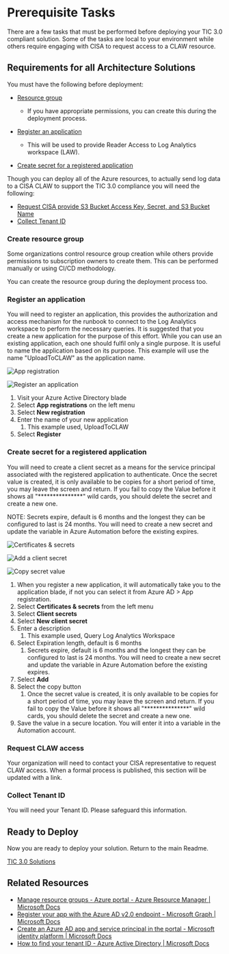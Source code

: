 # Prerequisite Tasks

There are a few tasks that must be performed before deploying your TIC 3.0 compliant solution. Some of the tasks are local to your environment while others require engaging with CISA to request access to a CLAW resource.

## Requirements for all Architecture Solutions

You must have the following before deployment:

- [Resource group](https://github.com/Azure/trusted-internet-connection/tree/main/Architecture/Prerequisite%20Tasks#create-resource-group)
  - If you have appropriate permissions, you can create this during the deployment process.

- [Register an application](https://github.com/Azure/trusted-internet-connection/tree/main/Architecture/Prerequisite%20Tasks#register-an-application)
  - This will be used to provide Reader Access to Log Analytics workspace (LAW).
- [Create secret for a registered application](https://github.com/Azure/trusted-internet-connection/tree/main/Architecture/Prerequisite%20Tasks#create-secret-for-a-registered-application)

Though you can deploy all of the Azure resources, to actually send log data to a CISA CLAW to support the TIC 3.0 compliance you will need the following: 

- [Request CISA provide S3 Bucket Access Key, Secret, and S3 Bucket Name](https://github.com/Azure/trusted-internet-connection/tree/main/Architecture/Prerequisite%20Tasks#request-claw-access)
- [Collect Tenant ID](https://github.com/Azure/trusted-internet-connection/tree/main/Architecture/Prerequisite%20Tasks#collect-tenant-id)

### Create resource group

Some organizations control resource group creation while others provide permissions to subscription owners to create them. This can be performed manually or using CI/CD methodology. 

You can create the resource group during the deployment process too.

### Register an application

You will need to register an application, this provides the authorization and access mechanism for the runbook to connect to the Log Analytics workspace to perform the necessary queries. It is suggested that you create a new application for the purpose of this effort. While you can use an existing application, each one should fulfil only a single purpose. It is useful to name the application based on its purpose. This example will use the name "UploadToCLAW" as the application name.

![App registration](https://raw.githubusercontent.com/Azure/trusted-internet-connection/main/Architecture/Images/145053553-92a21faf-01c7-43e0-8d79-5d2023ca0715.PNG)

![Register an application](https://raw.githubusercontent.com/Azure/trusted-internet-connection/main/Architecture/Images/145053655-97a4c705-b96d-4e5c-9658-ffb708a2a6e2.PNG)

1. Visit your Azure Active Directory blade
2. Select **App registrations** on the left menu
3. Select **New registration**
4. Enter the name of your new application
   1. This example used, UploadToCLAW
5. Select **Register**

### Create secret for a registered application

You will need to create a client secret as a means for the service principal associated with the registered application to authenticate. Once the secret value is created, it is only available to be copies for a short period of time, you may leave the screen and return. If you fail to copy the Value before it shows all "***************" wild cards, you should delete the secret and create a new one.

NOTE: Secrets expire, default is 6 months and the longest they can be configured to last is 24 months. You will need to create a new secret and update the variable in Azure Automation before the existing expires.

![Certificates & secrets](https://raw.githubusercontent.com/Azure/trusted-internet-connection/main/Architecture/Images/145053755-e7d54fec-7f98-4297-89e7-0342021c7415.PNG)

![Add a client secret](https://raw.githubusercontent.com/Azure/trusted-internet-connection/main/Architecture/Images/145053828-0f5be38e-5507-4f87-92fc-660a64490684.png)

![Copy secret value](https://raw.githubusercontent.com/Azure/trusted-internet-connection/main/Architecture/Images/145053876-477f9cb8-be41-41c7-9a51-d4535551a043.png)

1. When you register a new application, it will automatically take you to the application blade, if not you can select it from Azure AD > App registration.
2. Select **Certificates & secrets** from the left menu
3. Select **Client secrets**
4. Select **New client secret**
5. Enter a description
   1. This example used, Query Log Analytics Workspace
6. Select Expiration length, default is 6 months
   1. Secrets expire, default is 6 months and the longest they can be configured to last is 24 months. You will need to create a new secret and update the variable in Azure Automation before the existing expires.
7. Select **Add**
8. Select the copy button
   1. Once the secret value is created, it is only available to be copies for a short period of time, you may leave the screen and return. If you fail to copy the Value before it shows all "***************" wild cards, you should delete the secret and create a new one.
9. Save the value in a secure location. You will enter it into a variable in the Automation account.

### Request CLAW access

Your organization will need to contact your CISA representative to request CLAW access. When a formal process is published, this section will be updated with a link.

### Collect Tenant ID

You will need your Tenant ID. Please safeguard this information. 

## Ready to Deploy

Now you are ready to deploy your solution. Return to the main Readme.

[TIC 3.0 Solutions](https://github.com/Azure/trusted-internet-connection#deploy-this-scenario)

## Related Resources

- [Manage resource groups - Azure portal - Azure Resource Manager | Microsoft Docs](https://docs.microsoft.com/en-us/azure/azure-resource-manager/management/manage-resource-groups-portal#create-resource-groups)
- [Register your app with the Azure AD v2.0 endpoint - Microsoft Graph | Microsoft Docs](https://docs.microsoft.com/en-us/graph/auth-register-app-v2)
- [Create an Azure AD app and service principal in the portal - Microsoft identity platform | Microsoft Docs](https://docs.microsoft.com/en-us/azure/active-directory/develop/howto-create-service-principal-portal)
- [How to find your tenant ID - Azure Active Directory | Microsoft Docs](https://docs.microsoft.com/en-us/azure/active-directory/fundamentals/active-directory-how-to-find-tenant)
